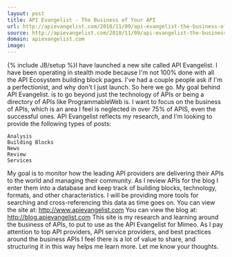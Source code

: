```yaml
---
layout: post
title: API Evangelist - The Business of Your API
url: http://apievangelist.com/2010/11/09/api-evangelist-the-business-of-your-api/
source: http://apievangelist.com/2010/11/09/api-evangelist-the-business-of-your-api/
domain: apievangelist.com
image: 
---
```

{% include JB/setup %}I have launched a new site called API Evangelist.  I have been operating in stealth mode because I'm not 100% done with all the API Ecosystem building block pages.  I've had a couple people ask if I'm a perfectionist, and why don't I just launch.  So here we go.
My goal behind API Evangelist. is to go beyond just the technology of APIs or being a directory of APIs like ProgrammableWeb is.  I want to focus on the business of APIs, which is an area I feel is neglected in over 75% of APIS, even the successful ones.
API Evangelist reflects my research, and I'm looking to provide the following types of posts:

	Analysis
	Building Blocks
	News
	Review
	Services

My goal is to monitor how the leading API providers are delivering their APIs to the world and managing their community.  As I review APIs for the blog I enter them into a database and keep track of building blocks, technology, formats, and other characteristics.  I will be providing more tools for searching and cross-referencing this data as time goes on.
You can view the site at:  http://www.apievangelist.com
You can view the blog at:  http://blog.apievangelist.com
This site is my research and learning around the business of APIs, to put to use as the API Evangelist for Mimeo.   As I pay attention to top API providers, API service providers, and best practices around the business APIs I feel there is a lot of value to share, and structuring it in this way helps me learn more.
Let me know your thoughts.